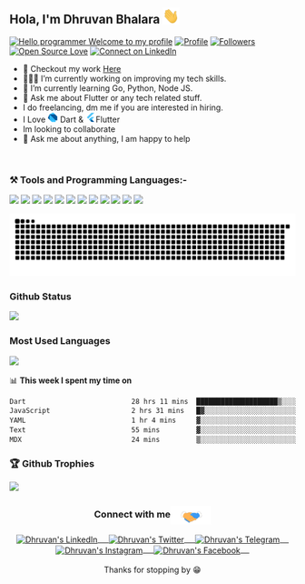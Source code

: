 ## Hola, I'm Dhruvan Bhalara <img src="Assets/Hi.gif" width="29px"> 

[![Hello programmer Welcome to my profile](https://img.shields.io/badge/Hello_Developers-Welcome-gold.svg?style=flat&logo=github)](https://github.com/dhruvanbhalara)
 [![Profile](https://komarev.com/ghpvc/?username=dhruvanbhalara&color=blue&style=flat)](https://github.com/dhruvanbhalara)
 [![Followers](https://img.shields.io/github/followers/dhruvanbhalara?style=social)](https://github.com/dhruvanbhalara?tab=followers)
 [![Open Source Love](https://badges.frapsoft.com/os/v2/open-source.svg?v=103)](https://github.com/dhruvanbhalara)
 [![Connect on LinkedIn](https://img.shields.io/badge/--linkedin?label=LinkedIn&logo=LinkedIn&style=social)](https://linkedin.com/in/dhruvanbhalara/)
<br>

- 🔭 Checkout my work [Here](https://dhruvanbhalara.netlify.app)
- 👨🏽‍💻 I’m currently working on improving my tech skills.
- 🌱 I’m currently learning Go, Python, Node JS.
- 💬 Ask me about Flutter or any tech related stuff.
- I do freelancing, dm me if you are interested in hiring.
-  I Love <img src="https://raw.githubusercontent.com/github/explore/80688e429a7d4ef2fca1e82350fe8e3517d3494d/topics/dart/dart.png" height="18px"> Dart & <img src="https://raw.githubusercontent.com/github/explore/80688e429a7d4ef2fca1e82350fe8e3517d3494d/topics/flutter/flutter.png" height="18px">Flutter
- Im looking to collaborate
- 💬 Ask me about anything, I am happy to help
</br>
<h3> ⚒️ Tools and Programming Languages:- </h3>
<p align="left">
<img src="https://www.vectorlogo.zone/logos/flutterio/flutterio-icon.svg" width=40px>
<img src="https://www.vectorlogo.zone/logos/dartlang/dartlang-icon.svg" width="40px"/>
<img src="https://img.icons8.com/ultraviolet/40/000000/react--v2.png" width="40px"/>
<img src="https://www.vectorlogo.zone/logos/typescriptlang/typescriptlang-icon.svg" width="40px"/>
<img src="https://img.icons8.com/color/48/000000/javascript--v1.png"/>
<img src="https://www.vectorlogo.zone/logos/kotlinlang/kotlinlang-icon.svg" width=40px>
<img src="https://www.vectorlogo.zone/logos/swift/swift-icon.svg" width=40px>
<img src="https://www.vectorlogo.zone/logos/git-scm/git-scm-icon.svg" width=40px>
<img src="https://www.vectorlogo.zone/logos/github/github-icon.svg" width=40px>
<img src="https://www.vectorlogo.zone/logos/gitlab/gitlab-icon.svg" width=40px>
<img src="https://www.vectorlogo.zone/logos/firebase/firebase-icon.svg" width=40px>
<img src="https://www.vectorlogo.zone/logos/mongodb/mongodb-icon.svg" width=40px>
</p>

<picture>
<source
  srcset="dist/github-contribution-grid-snake-dark.svg#gh-dark-mode-only.svg"
  media="(prefers-color-scheme: dark)"
/>
<source
  srcset="dist/github-contribution-grid-snake.svg#gh-light-mode-only.svg"
  media="(prefers-color-scheme: light), (prefers-color-scheme: no-preference)"
/>

<img src="dist/github-contribution-grid-snake.svg#gh-light-mode-only.svg" alt="Snake image" />
</picture>


<h3> Github Status</h3>
<picture>
<source
  srcset="https://github-readme-stats.vercel.app/api?username=dhruvanbhalara&count_private=true&show_icons=true&theme=dark"
  media="(prefers-color-scheme: dark)"
/>
<source
  srcset="https://github-readme-stats.vercel.app/api?username=dhruvanbhalara&count_private=true&show_icons=true"
  media="(prefers-color-scheme: light), (prefers-color-scheme: no-preference)"
/>
<img src="https://github-readme-stats.vercel.app/api?username=dhruvanbhalara&show_icons=true" />
</picture>

### Most Used Languages
<picture>
<source
  srcset="https://github-readme-stats.vercel.app/api/top-langs/?username=dhruvanbhalara&layout=compact&langs_count=10&theme=dark"
  media="(prefers-color-scheme: dark)"
/>
<source
  srcset="hhttps://github-readme-stats.vercel.app/api/top-langs/?username=dhruvanbhalara&layout=compact&langs_count=10"
  media="(prefers-color-scheme: light), (prefers-color-scheme: no-preference)"
/>
<img src="https://github-readme-stats.vercel.app/api?username=dhruvanbhalara&show_icons=true" />
</picture>

📊 **This week I spent my time on**
<!--START_SECTION:waka-->

```txt
Dart                          28 hrs 11 mins  ████████████████████▒░░░░   81.95 %
JavaScript                    2 hrs 31 mins   █▓░░░░░░░░░░░░░░░░░░░░░░░   07.32 %
YAML                          1 hr 4 mins     ▓░░░░░░░░░░░░░░░░░░░░░░░░   03.12 %
Text                          55 mins         ▓░░░░░░░░░░░░░░░░░░░░░░░░   02.68 %
MDX                           24 mins         ▒░░░░░░░░░░░░░░░░░░░░░░░░   01.20 %
```

<!--END_SECTION:waka-->

### 🏆 Github Trophies
<picture>
<source
  srcset="https://github-profile-trophy.vercel.app/?username=dhruvanbhalara&column=4&margin-w=15&margin-h=25&theme=onedark&no-bg=false"
  media="(prefers-color-scheme: dark)"
/>
<source
  srcset="https://github-profile-trophy.vercel.app/?username=dhruvanbhalara&column=4&margin-w=15&margin-h=25"
  media="(prefers-color-scheme: light), (prefers-color-scheme: no-preference)"
/>
<img src="https://github-readme-stats.vercel.app/api?username=dhruvanbhalara&show_icons=true" />
</picture>
</br>

<div align="center">
  <h3 align="center">Connect with me<img align="center" src="Assets/Handshake.gif" height="33px" /></h3> 
</div>
<p align="center">
 <a href="https://linkedin.com/in/dhruvanbhalara" target="blank">
  <img align="center" alt="Dhruvan's LinkedIn" width="30px" src="https://www.vectorlogo.zone/logos/linkedin/linkedin-icon.svg" /> &nbsp; &nbsp;
 </a>
 <a href="https://twitter.com/dhruvanbhalara" target="blank">
  <img align="center" alt="Dhruvan's Twitter" width="30px" src="https://www.vectorlogo.zone/logos/twitter/twitter-official.svg" /> &nbsp; &nbsp;
 </a>
 <a href="https://t.me/dhruvanbhalara" target="blank">
  <img align="center" alt="Dhruvan's Telegram" width="30px" src="https://www.vectorlogo.zone/logos/telegram/telegram-icon.svg" /> &nbsp; &nbsp;
 </a>
 <a href="https://www.instagram.com/dhruvanbhalara" target="blank">
  <img align="center" alt="Dhruvan's Instagram" width="30px" src="https://www.vectorlogo.zone/logos/instagram/instagram-icon.svg" /> &nbsp; &nbsp;
 </a>
 <a href="https://www.facebook.com/dhruvanbhalara" target="blank">
  <img align="center" alt="Dhruvan's Facebook" width="30px" src="https://www.vectorlogo.zone/logos/facebook/facebook-icon.svg" /> &nbsp; &nbsp;
 </a>
<br/>
<br/>
  Thanks for stopping by 😁<br/>
</p>
